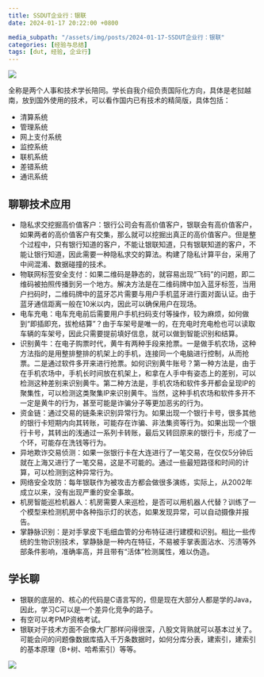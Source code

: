 ```yaml
---
title: SSDUT企业行：银联
date: 2024-01-17 20:22:00 +0800

media_subpath: "/assets/img/posts/2024-01-17-SSDUT企业行：银联"
categories: [经验与总结]
tags: [dut, 经验, 企业行]
---
```


![](1.jpg)

全称是两个人事和技术学长陪同。学长自我介绍负责国际化方向，具体是老挝越南，放到国外使用的技术，可以看作国内已有技术的精简版，具体包括：

- 清算系统
- 管理系统
- 网上支付系统
- 监控系统
- 联机系统
- 差错系统
- 通讯系统

## 聊聊技术应用

- 隐私求交挖掘高价值客户：银行公司会有高价值客户，银联会有高价值客户，如果两者的高价值客户有交集，那么就可以挖掘出真正的高价值客户。但是整个过程中，只有银行知道的客户，不能让银联知道，只有银联知道的客户，不能让银行知道，因此需要一种隐私求交的算法。构建了隐私计算平台，采用了中间混淆、数据碰撞的技术。
- 物联网标签安全支付：如果二维码是静态的，就容易出现“飞码”的问题，即二维码被拍照传播到另一个地方。解决方法是在二维码牌中加入蓝牙标签，当用户扫码时，二维码牌中的蓝牙芯片需要与用户手机蓝牙进行面对面认证。由于蓝牙通信距离一般在10米以内，因此可以确保用户在现场。
- 电车充电：电车充电前后需要用户手机扫码支付等操作，较为麻烦，如何做到“即插即充，拔枪结算”？由于车架号是唯一的，在充电时充电枪也可以读取车辆的车架号，因此只需要提前填好信息，就可以做到智能识别和结算。
- 识别黄牛：在电子购票时代，黄牛有两种手段来抢票。一是做手机农场，这种方法指的是用整排整排的机架上的手机，连接同一个电脑进行控制，从而抢票。二是通过软件多开来进行抢票。如何识别黄牛账号？第一种方法是，由于在手机农场中，手机长时间放在机架上，和拿在人手中有姿态上的差别，可以检测这种差别来识别黄牛。第二种方法是，手机农场和软件多开都会呈现IP的聚集性，可以检测这类聚集IP来识别黄牛。当然，这种手机农场和软件多开不一定是黄牛的行为，甚至可能是诈骗分子等更加恶劣的行为。
- 资金链：通过交易的链条来识别异常行为。如果出现一个银行卡号，很多其他的银行卡短期内向其转账，可能存在诈骗、非法集资等行为。如果出现一个银行卡号，其转出的浅通过一系列卡转账，最后又转回原来的银行卡，形成了一个环，可能存在洗钱等行为。
- 异地欺诈交易侦测：如果一张银行卡在大连进行了一笔交易，在仅仅5分钟后就在上海又进行了一笔交易，这是不可能的。通过一些最短路径和时间的计算，可以检测到这种异常行为。
- 网络安全攻防：每年银联作为被攻击方都会做很多演练，实际上，从2002年成立以来，没有出现严重的安全事故。
- 机房智能巡检机器人：机房需要人来巡检，是否可以用机器人代替？训练了一个模型来检测机房中各种指示灯的状态，如果发现异常，可以自动摄像并报告。
- 掌静脉识别：是对手掌皮下毛细血管的分布特征进行建模和识别。相比一些传统的生物识别技术，掌静脉是一种内在特征，不易被手掌表面沾水、污渍等外部条件影响，准确率高，并且带有“活体”检测属性，难以伪造。

## 学长聊

- 银联的底层的、核心的代码是C语言写的，但是现在大部分人都是学的Java，因此，学习C可以是一个差异化竞争的路子。
- 有空可以考PMP资格考试。
- 银联对于技术方面不会像大厂那样问得很深，八股文背熟就可以基本过关了。可能会问的问题像数据库插入千万条数据时，如何分库分表，建索引，建索引的基本原理（B+树、哈希索引）等等。

![](2.jpg)
